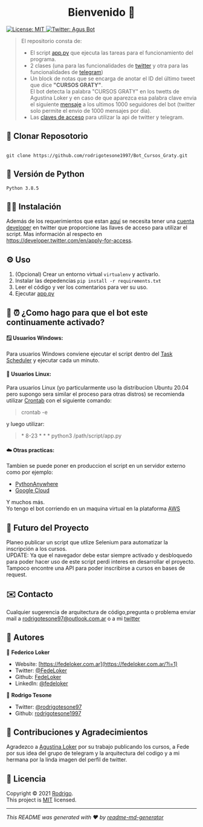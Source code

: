 <h1 align="center">Bienvenido 👋</h1>
<p>
  <a href="ss" target="_blank">
    <img alt="License: MIT" src="https://img.shields.io/badge/License-MIT-yellow.svg" />
  </a>
  <a href="https://twitter.com/BotFuturo?s=08" target="_blank">
    <img alt="Twitter: Agus Bot" src="https://img.shields.io/twitter/follow/BotFuturo.svg?style=social" />
  </a>
</p>

> El repositorio consta de:
> - El script [app.py](app.py) que ejecuta las tareas para el funcionamiento del programa.<br/>
> - 2 clases (una para las funcionalidades de [twitter](Bot/twitterbot.py) y otra para las funcionalidades de [telegram](Bot/telegrambot.py))
> - Un block de notas que se encarga de anotar el ID del último tweet que dice **"CURSOS GRATY"**. <br/>
> El bot detecta la palabra "CURSOS GRATY" en los twetts de Agustina Loker y en caso de que aparezca esa palabra clave envia el siguiente [mensaje](Ejemplo_Bot_Mensaje.jpeg) a los ultimos 1000 seguidores del bot (twitter solo permite el envio de 1000 mensajes por dia).
> - Las [claves de acceso](keys.dat) para utilizar la api de twitter y telegram.


## 📂 Clonar Reposotorio

```

git clone https://github.com/rodrigotesone1997/Bot_Cursos_Graty.git

```

## 🐍 Versión de Python

```
Python 3.8.5
```

## 👨‍💻 Instalación
Además de los requerimientos que estan [aquí](requirements.txt) se necesita tener una [cuenta developer](https://developer.twitter.com/en/apply-for-access) en twitter que proporcione las llaves de acceso para utilizar el script.
Mas información al respecto en https://developer.twitter.com/en/apply-for-access.

## ⚙️ Uso

1. (Opcional) Crear un entorno virtual `virtualenv` y activarlo.
2. Instalar las depedencias `pip install -r requirements.txt`
3. Leer el código y ver los comentarios para ver su uso.
4. Ejecutar [app.py](app.py)

## 🤔 ⏰ ¿Como hago para que el bot este continuamente activado?

#### 🪟 Usuarios Windows:

Para usuarios Windows conviene ejecutar el script dentro del [Task Scheduler](https://www.jcchouinard.com/python-automation-using-task-scheduler/) y ejecutar cada un minuto.

#### 🐧 Usuarios Linux:

Para usuarios Linux (yo particularmente uso la distribucion Ubuntu 20.04 pero supongo sera similar el proceso para otras distros) se recomienda utilizar [Crontab](https://www.digitalocean.com/community/tutorials/how-to-use-cron-to-automate-tasks-ubuntu-1804) con el siguiente comando:
> crontab -e

y luego utilizar:<br />

> \* 8-23 \* \* \* python3 /path/script/app.py

#### ☁️ Otras practicas:

Tambien se puede poner en produccion el script en un servidor externo como por ejemplo:

- [PythonAnywhere](https://www.pythonanywhere.com/)
- [Google Cloud](https://cloud.google.com/)

Y muchos más.</br>
Yo tengo el bot corriendo en un maquina virtual en la plataforma [AWS](https://aws.amazon.com/)

## 🔮 Futuro del Proyecto

Planeo publicar un script que utlize Selenium para automatizar la inscripción a los cursos.</br>
UPDATE: Ya que el navegador debe estar siempre activado y desbloquedo para poder hacer uso de este script perdi interes en desarrollar el proyecto. Tampoco encontre una API para poder inscribirse a cursos en bases de request.

## ✉️ Contacto

Cualquier sugerencia de arquitectura de código,pregunta o problema enviar mail a rodrigotesone97@outlook.com.ar o a mi [twitter](https://twitter.com/rodrigotesone97)

## 🤔 Autores

👤 **Federico Loker**

* Website: [https://fedeloker.com.ar](https://fedeloker.com.ar/?i=1)
* Twitter: [@FedeLoker](https://twitter.com/FedeLoker)
* Github: [FedeLoker](https://github.com/FedeLoker)
* LinkedIn: [@fedeloker](https://www.linkedin.com/in/fedeloker/)

👤 **Rodrigo Tesone**
<!---* Website: xadec
-->
* Twitter: [@rodrigotesone97](https://twitter.com/rodrigotesone97)
* Github: [rodrigotesone1997](https://github.com/rodrigotesone1997)
<!---* LinkedIn: [@ff](https://linkedin.com/in/ff)
-->

## 🤝 Contribuciones y Agradecimientos

Agradezco a [Agustina Loker](https://twitter.com/AgustinaLocke) por su trabajo publicando los cursos, a Fede por sus idea del grupo de telegram y la arquitectura del codigo y a mi hermana por la linda imagen del perfil de twitter.

## 📝 Licencia

Copyright © 2021 [Rodrigo](https://github.com/rodrigotesone1997).<br />
This project is [MIT](LICENSE) licensed.

***
_This README was generated with ❤️ by [readme-md-generator](https://github.com/kefranabg/readme-md-generator)_
